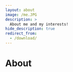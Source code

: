 ```yaml
---
layout: about
image: /me.JPG
description: >
  About me and my interests!
hide_description: true
redirect_from:
  - /download/
---
```


# About
<!--author-->

